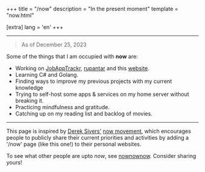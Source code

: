 +++
title = "/now"
description = "In the present moment"
template = "now.html"

[extra]
lang = 'en'
+++

---

> <span class='natural-type'> As of December 25, 2023 </span>

Some of the things that I am occupied with **now** are:

- Working on [JobAppTrackr](https://github.com/Bhodrolok/JobAppTrackr), [rupantar](https://github.com/Bhodrolok/rupantar) and this [website](https://github.com/Bhodrolok/Bhodrolok.github.io).
- Learning C# and Golang.
- Finding ways to improve my previous projects with my current knowledge 
- Trying to self-host some apps & services on my home server <span class='natural-type'>without breaking it.</span>
- Practicing mindfulness and gratitude.
- Catching up on my reading list and backlog of movies.



---

This page is inspired by [Derek Sivers'](https://sive.rs) [now movement](https://nownownow.com/about), which encourages people to publicly share their current priorities and activities by adding a '/now' page (like this one!) to their personal websites.

To see what other people are upto *now*, see [nownownow](https://nownownow.com). Consider sharing yours!